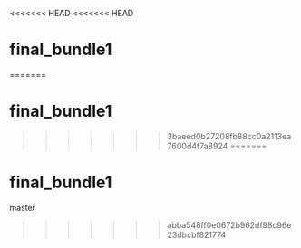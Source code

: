 <<<<<<< HEAD
<<<<<<< HEAD
# final_bundle1
=======
# final_bundle1
>>>>>>> 3baeed0b27208fb88cc0a2113ea7600d4f7a8924
=======
# final_bundle1
master
>>>>>>> abba548ff0e0672b962df98c96e23dbcbf821774
